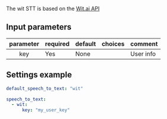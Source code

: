 The wit STT is based on the [Wit.ai API](https://wit.ai/)

## Input parameters

| parameter | required | default | choices | comment   |
| :-------: | -------- | ------- | ------- | --------- |
|    key    | Yes      | None    |         | User info |

## Settings example

```yaml
default_speech_to_text: "wit"

speech_to_text:
  - wit:
      key: "my_user_key"
```
